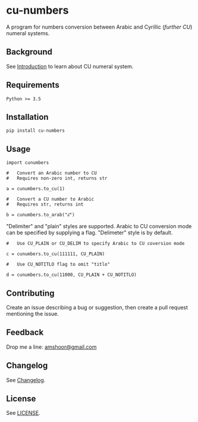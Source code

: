 # cu-numbers

A program for numbers conversion between Arabic and Cyrillic (*further CU*) numeral systems.

## Background

See [Introduction](./INTRODUCTION.md) to learn about CU numeral system.

## Requirements

    Python >= 3.5

## Installation

    pip install cu-numbers

## Usage

    import cunumbers

    #   Convert an Arabic number to CU
    #   Requires non-zero int, returns str

    a = cunumbers.to_cu(1)
    
    #   Convert a CU number to Arabic
    #   Requires str, returns int

    b = cunumbers.to_arab("а҃")

"Delimiter" and "plain" styles are supported. Arabic to CU conversion mode can be specified by supplying a flag. "Delimeter" style is by default.

    #   Use CU_PLAIN or CU_DELIM to specify Arabic to CU coversion mode

    c = cunumbers.to_cu(111111, CU_PLAIN)
    
    #   Use CU_NOTITLO flag to omit "titlo"

    d = cunumbers.to_cu(11000, CU_PLAIN + CU_NOTITLO)


## Contributing

Create an issue describing a bug or suggestion, then create a pull request mentioning the issue.

## Feedback

Drop me a line: amshoor@gmail.com

## Changelog

See [Changelog](./CHANGELOG.md).

## License

See [LICENSE](./LICENSE).
